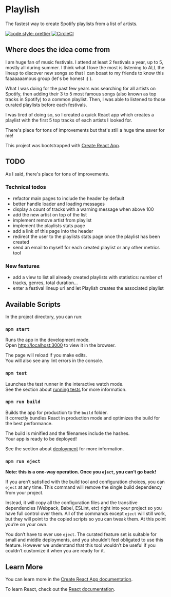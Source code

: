 # Playlish

The fastest way to create Spotify playlists from a list of artists.

[![code style: prettier](https://img.shields.io/badge/code_style-prettier-ff69b4.svg?style=flat-square)](https://github.com/prettier/prettier)
[![CircleCI](https://circleci.com/gh/litil/playlish/tree/master.svg?style=svg)](https://circleci.com/gh/litil/playlish/tree/master)

## Where does the idea come from

I am huge fan of music festivals. I attend at least 2 festivals a year, up to 5, mostly all during summer. I think what I love the most is listening to ALL the lineup to discover new songs so that I can boast to my friends to know this faaaaaaamous group (let's be honest :) ).

What I was doing for the past few years was searching for all artists on Spotify, then adding their 3 to 5 most famous songs (also known as top tracks in Spotify) to a common playlist. Then, I was able to listened to those curated playlists before each festivals.

I was tired of doing so, so I created a quick React app which creates a playlist with the first 5 top tracks of each artists I looked for.

There's place for tons of improvements but that's still a huge time saver for me!

This project was bootstrapped with [Create React App](https://github.com/facebook/create-react-app).

## TODO

As I said, there's place for tons of improvements.

### Technical todos

- refactor main pages to include the header by default
- better handle loader and loading messages
- display a count of tracks with a warning message when above 100
- add the new artist on top of the list
- implement remove artist from playlist
- implement the playlists stats page
- add a link of this page into the header
- redirect the user to the playlists stats page once the playlist has been created
- send an email to myself for each created playlist or any other metrics tool

### New features

- add a view to list all already created playlists with statistics: number of tracks, genres, total duration...
- enter a festival lineup url and let Playlish creates the associated playlist

## Available Scripts

In the project directory, you can run:

### `npm start`

Runs the app in the development mode.<br>
Open [http://localhost:3000](http://localhost:3000) to view it in the browser.

The page will reload if you make edits.<br>
You will also see any lint errors in the console.

### `npm test`

Launches the test runner in the interactive watch mode.<br>
See the section about [running tests](https://facebook.github.io/create-react-app/docs/running-tests) for more information.

### `npm run build`

Builds the app for production to the `build` folder.<br>
It correctly bundles React in production mode and optimizes the build for the best performance.

The build is minified and the filenames include the hashes.<br>
Your app is ready to be deployed!

See the section about [deployment](https://facebook.github.io/create-react-app/docs/deployment) for more information.

### `npm run eject`

**Note: this is a one-way operation. Once you `eject`, you can’t go back!**

If you aren’t satisfied with the build tool and configuration choices, you can `eject` at any time. This command will remove the single build dependency from your project.

Instead, it will copy all the configuration files and the transitive dependencies (Webpack, Babel, ESLint, etc) right into your project so you have full control over them. All of the commands except `eject` will still work, but they will point to the copied scripts so you can tweak them. At this point you’re on your own.

You don’t have to ever use `eject`. The curated feature set is suitable for small and middle deployments, and you shouldn’t feel obligated to use this feature. However we understand that this tool wouldn’t be useful if you couldn’t customize it when you are ready for it.

## Learn More

You can learn more in the [Create React App documentation](https://facebook.github.io/create-react-app/docs/getting-started).

To learn React, check out the [React documentation](https://reactjs.org/).

